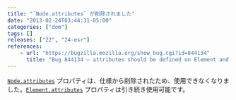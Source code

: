 ```yaml
---
title: "`Node.attributes` が削除されました"
date: "2013-02-24T03:44:31-05:00"
categories: ["dom"]
tags: []
releases: ["22", "24-esr"]
references:
    - url: "https://bugzilla.mozilla.org/show_bug.cgi?id=844134"
      title: "Bug 844134 – attributes should be defined on Element and not Node"
---
```

[`Node.attributes`](https://developer.mozilla.org/docs/Web/API/Node.attributes) プロパティは、仕様から削除されたため、使用できなくなりました。[`Element.attributes`](https://developer.mozilla.org/docs/Web/API/Element.attributes) プロパティは引き続き使用可能です。

